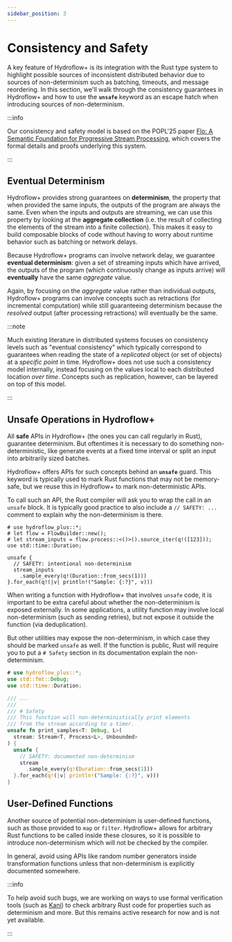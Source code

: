 ```yaml
---
sidebar_position: 3
---
```


# Consistency and Safety
A key feature of Hydroflow+ is its integration with the Rust type system to highlight possible sources of inconsistent distributed behavior due to sources of non-determinism such as batching, timeouts, and message reordering. In this section, we'll walk through the consistency guarantees in Hydroflow+ and how to use the **`unsafe`** keyword as an escape hatch when introducing sources of non-determinism.

:::info

Our consistency and safety model is based on the POPL'25 paper [Flo: A Semantic Foundation for Progressive Stream Processing](https://arxiv.org/abs/2411.08274), which covers the formal details and proofs underlying this system.

:::

## Eventual Determinism
Hydroflow+ provides strong guarantees on **determinism**, the property that when provided the same inputs, the outputs of the program are always the same. Even when the inputs and outputs are streaming, we can use this property by looking at the **aggregate collection** (i.e. the result of collecting the elements of the stream into a finite collection). This makes it easy to build composable blocks of code without having to worry about runtime behavior such as batching or network delays.

Because Hydroflow+ programs can involve network delay, we guarantee **eventual determinism**: given a set of streaming inputs which have arrived, the outputs of the program (which continuously change as inputs arrive) will **eventually** have the same _aggregate_ value.

Again, by focusing on the _aggregate_ value rather than individual outputs, Hydroflow+ programs can involve concepts such as retractions (for incremental computation) while still guaranteeing determinism because the _resolved_ output (after processing retractions) will eventually be the same.

:::note

Much existing literature in distributed systems focuses on consistency levels such as "eventual consistency" which typically correspond to guarantees when reading the state of a _replicated_ object (or set of objects) at a _specific point_ in time. Hydroflow+ does not use such a consistency model internally, instead focusing on the values local to each distributed location _over time_. Concepts such as replication, however, can be layered on top of this model.

:::

## Unsafe Operations in Hydroflow+
All **safe** APIs in Hydroflow+ (the ones you can call regularly in Rust), guarantee determinism. But oftentimes it is necessary to do something non-deterministic, like generate events at a fixed time interval or split an input into arbitrarily sized batches.

Hydroflow+ offers APIs for such concepts behind an **`unsafe`** guard. This keyword is typically used to mark Rust functions that may not be memory-safe, but we reuse this in Hydroflow+ to mark non-deterministic APIs.

To call such an API, the Rust compiler will ask you to wrap the call in an `unsafe` block. It is typically good practice to also include a `// SAFETY: ...` comment to explain why the non-determinism is there.

```rust,no_run
# use hydroflow_plus::*;
# let flow = FlowBuilder::new();
# let stream_inputs = flow.process::<()>().source_iter(q!([123]));
use std::time::Duration;

unsafe {
  // SAFETY: intentional non-determinism
  stream_inputs
    .sample_every(q!(Duration::from_secs(1)))
}.for_each(q!(|v| println!("Sample: {:?}", v)))
```

When writing a function with Hydroflow+ that involves `unsafe` code, it is important to be extra careful about whether the non-determinism is exposed externally. In some applications, a utility function may involve local non-determinism (such as sending retries), but not expose it outside the function (via deduplication).

But other utilities may expose the non-determinism, in which case they should be marked `unsafe` as well. If the function is public, Rust will require you to put a `# Safety` section in its documentation explain the non-determinism.

```rust
# use hydroflow_plus::*;
use std::fmt::Debug;
use std::time::Duration;

/// ...
/// 
/// # Safety
/// This function will non-deterministically print elements 
/// from the stream according to a timer.
unsafe fn print_samples<T: Debug, L>(
  stream: Stream<T, Process<L>, Unbounded>
) {
  unsafe {
    // SAFETY: documented non-determinism
    stream
      .sample_every(q!(Duration::from_secs(1)))
  }.for_each(q!(|v| println!("Sample: {:?}", v)))
}
```

## User-Defined Functions
Another source of potential non-determinism is user-defined functions, such as those provided to `map` or `filter`. Hydroflow+ allows for arbitrary Rust functions to be called inside these closures, so it is possible to introduce non-determinism which will not be checked by the compiler.

In general, avoid using APIs like random number generators inside transformation functions unless that non-determinism is explicitly documented somewhere.

:::info

To help avoid such bugs, we are working on ways to use formal verification tools (such as [Kani](https://model-checking.github.io/kani/)) to check arbitrary Rust code for properties such as determinism and more. But this remains active research for now and is not yet available.

:::
